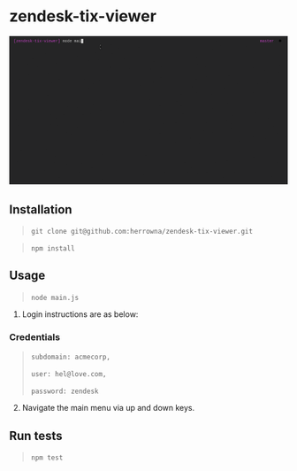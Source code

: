 # zendesk-tix-viewer

![preview](./preview.gif)

## Installation
> `git clone git@github.com:herrowna/zendesk-tix-viewer.git`

> `npm install`

## Usage

> `node main.js`

1. Login instructions are as below:
### Credentials

>`subdomain: acmecorp,`
>
> `user: hel@love.com,`
>
> `password: zendesk`

2. Navigate the main menu via up and down keys.

## Run tests
> `npm test`


